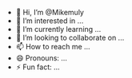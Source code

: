 - 👋 Hi, I’m @Mikemuly
- 👀 I’m interested in ...
- 🌱 I’m currently learning ...
- 💞️ I’m looking to collaborate on ...
- 📫 How to reach me ...
- 😄 Pronouns: ...
- ⚡ Fun fact: ...

<!---
Mikemuly/Mikemuly is a ✨ special ✨ repository because its `README.md` (this file) appears on your GitHub profile.
You can click the Preview link to take a look at your changes.
--->
